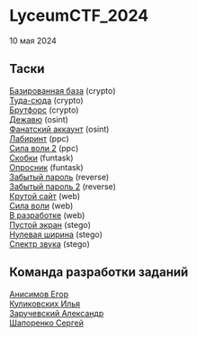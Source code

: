 <h1>LyceumCTF_2024</h1>

<p>10 мая 2024</p>
<h2>Таски</h2>
<a href="https://github.com/QwarkDev/LyceumCTF_2024/tree/main/Базированная_база">Базированная база</a> (crypto)<br>
<a href="https://github.com/QwarkDev/LyceumCTF_2024/tree/main/Туда-сюда">Туда-сюда</a> (crypto)<br>
<a href="https://github.com/QwarkDev/LyceumCTF_2024/tree/main/Брутфорс">Брутфорс</a> (crypto)<br>
<a href="https://github.com/QwarkDev/LyceumCTF_2024/tree/main/Дежавю">Дежавю</a> (osint)<br>
<a href="https://github.com/QwarkDev/LyceumCTF_2024/tree/main/Фанатский_аккаунт">Фанатский аккаунт</a> (osint)<br>
<a href="https://github.com/QwarkDev/LyceumCTF_2024/tree/main/Лабиринт">Лабиринт</a> (ppc)<br>
<a href="https://github.com/QwarkDev/LyceumCTF_2024/tree/main/Сила_воли_2">Сила воли 2</a> (ppc)<br>
<a href="https://github.com/QwarkDev/LyceumCTF_2024/tree/main/Скобки">Скобки</a> (funtask)<br>
<a href="https://github.com/QwarkDev/LyceumCTF_2024/tree/main/Опросник">Опросник</a> (funtask)<br>
<a href="https://github.com/QwarkDev/LyceumCTF_2024/tree/main/Забытый_пароль">Забытый пароль</a> (reverse)<br>
<a href="https://github.com/QwarkDev/LyceumCTF_2024/tree/main/Забытый_пароль_2">Забытый пароль 2</a> (reverse)<br>
<a href="https://github.com/QwarkDev/LyceumCTF_2024/tree/main/Крутой_сайт">Крутой сайт</a> (web)<br>
<a href="https://github.com/QwarkDev/LyceumCTF_2024/tree/main/Сила_воли">Сила воли</a> (web)<br>
<a href="https://github.com/QwarkDev/LyceumCTF_2024/tree/main/В_разработке">В разработке</a> (web)<br>
<a href="https://github.com/QwarkDev/LyceumCTF_2024/tree/main/Пустой_экран">Пустой экран</a> (stego)<br>
<a href="https://github.com/QwarkDev/LyceumCTF_2024/tree/main/Нулевая_ширина">Нулевая ширина</a> (stego)<br>
<a href="https://github.com/QwarkDev/LyceumCTF_2024/tree/main/Спектр_звука">Спектр звука</a> (stego)<br>

<h2>Команда разработки заданий</h2>
<a href="http://t.me/eianisimov">Анисимов Егор</a><br>
<a href="http://t.me/bequ1n">Куликовских Илья</a><br>
<a href="http://t.me/z4vr1k_official">Заручевский Александр</a><br>
<a href="http://t.me/sergk0t">Шапоренко Сергей</a><br>
